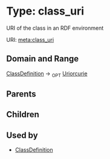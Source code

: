 
# Type: class_uri


URI of the class in an RDF environment

URI: [meta:class_uri](https://w3id.org/biolink/biolinkml/meta/class_uri)


## Domain and Range

[ClassDefinition](ClassDefinition.md) ->  <sub>OPT</sub> [Uriorcurie](type/Uriorcurie.md)

## Parents


## Children


## Used by

 * [ClassDefinition](ClassDefinition.md)
